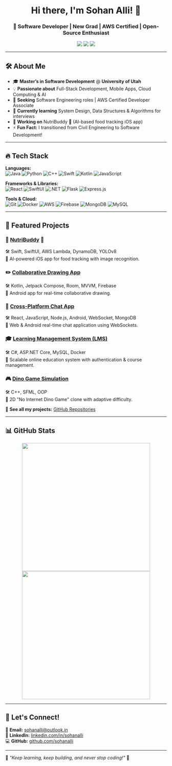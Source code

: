 <h1 align="center">Hi there, I'm Sohan Alli! 👋</h1>
<h3 align="center">🚀 Software Developer | New Grad | AWS Certified | Open-Source Enthusiast</h3>

<p align="center">
  <a href="mailto:sohanalli@outlook.in"><img src="https://img.shields.io/badge/Email-Contact-blue?style=flat&logo=gmail"></a>
  <a href="https://www.linkedin.com/in/sohanalli/"><img src="https://img.shields.io/badge/LinkedIn-SohanAlli-blue?style=flat&logo=linkedin"></a>
  <a href="https://github.com/sohanalli"><img src="https://img.shields.io/github/followers/sohanalli?label=Follow&style=social"></a>
</p>

---

## 🛠️ **About Me**
- 🎓 **Master’s in Software Development** @ **University of Utah**
- 💡 **Passionate about** Full-Stack Development, Mobile Apps, Cloud Computing & AI
- 🎯 **Seeking** Software Engineering roles | AWS Certified Developer Associate
- 🌱 **Currently learning** System Design, Data Structures & Algorithms for interviews
- 🚀 **Working on** NutriBuddy 🍏 (AI-based food tracking iOS app)
- ⚡ **Fun Fact:** I transitioned from Civil Engineering to Software Development!

---

## 🔥 **Tech Stack**
**Languages:**  
![Java](https://img.shields.io/badge/Java-ED8B00?style=flat-square&logo=java&logoColor=white)
![Python](https://img.shields.io/badge/Python-3776AB?style=flat-square&logo=python&logoColor=white)
![C++](https://img.shields.io/badge/C++-00599C?style=flat-square&logo=c%2B%2B&logoColor=white)
![Swift](https://img.shields.io/badge/Swift-FA7343?style=flat-square&logo=swift&logoColor=white)
![Kotlin](https://img.shields.io/badge/Kotlin-0095D5?style=flat-square&logo=kotlin&logoColor=white)
![JavaScript](https://img.shields.io/badge/JavaScript-F7DF1E?style=flat-square&logo=javascript&logoColor=black)

**Frameworks & Libraries:**  
![React](https://img.shields.io/badge/React-20232A?style=flat-square&logo=react&logoColor=61DAFB)
![SwiftUI](https://img.shields.io/badge/SwiftUI-FA7343?style=flat-square&logo=swift&logoColor=white)
![.NET](https://img.shields.io/badge/.NET-512BD4?style=flat-square&logo=dotnet&logoColor=white)
![Flask](https://img.shields.io/badge/Flask-000000?style=flat-square&logo=flask&logoColor=white)
![Express.js](https://img.shields.io/badge/Express.js-404D59?style=flat-square&logo=express&logoColor=white)

**Tools & Cloud:**  
![Git](https://img.shields.io/badge/Git-F05032?style=flat-square&logo=git&logoColor=white)
![Docker](https://img.shields.io/badge/Docker-2496ED?style=flat-square&logo=docker&logoColor=white)
![AWS](https://img.shields.io/badge/AWS-232F3E?style=flat-square&logo=amazon-aws&logoColor=white)
![Firebase](https://img.shields.io/badge/Firebase-FFCA28?style=flat-square&logo=firebase&logoColor=black)
![MongoDB](https://img.shields.io/badge/MongoDB-47A248?style=flat-square&logo=mongodb&logoColor=white)
![MySQL](https://img.shields.io/badge/MySQL-4479A1?style=flat-square&logo=mysql&logoColor=white)

---

## 🚀 **Featured Projects**
### 🌱 [NutriBuddy](https://github.com/sohanalli/NutriBuddy) 🍏  
🛠️ Swift, SwiftUI, AWS Lambda, DynamoDB, YOLOv8  
📌 AI-powered iOS app for food tracking with image recognition.

### ✏️ [Collaborative Drawing App](https://github.com/sohanalli/Collaborative-Drawing-App)  
🛠️ Kotlin, Jetpack Compose, Room, MVVM, Firebase  
📌 Android app for real-time collaborative drawing.

### 💬 [Cross-Platform Chat App](https://github.com/sohanalli/RealTime-Chat-App)  
🛠️ React, JavaScript, Node.js, Android, WebSocket, MongoDB  
📌 Web & Android real-time chat application using WebSockets.

### 🎓 [Learning Management System (LMS)](https://github.com/sohanalli/LMS)  
🛠️ C#, ASP.NET Core, MySQL, Docker  
📌 Scalable online education system with authentication & course management.

### 🎮 [Dino Game Simulation](https://github.com/sohanalli/Dino-Game)  
🛠️ C++, SFML, OOP  
📌 2D "No Internet Dino Game" clone with adaptive difficulty.

🔗 **See all my projects:** [GitHub Repositories](https://github.com/sohanalli?tab=repositories)

---

## 📊 **GitHub Stats**
<p align="center">
  <img src="https://github-readme-stats.vercel.app/api?username=sohanalli&show_icons=true&theme=radical" width="400px" />
  <img src="https://github-readme-streak-stats.herokuapp.com/?user=sohanalli&theme=radical" width="400px" />
</p>

---

## 🎯 **Let's Connect!**
📩 **Email:** [sohanalli@outlook.in](mailto:sohanalli@outlook.in)  
🔗 **LinkedIn:** [linkedin.com/in/sohanalli](https://linkedin.com/in/sohanalli)  
💻 **GitHub:** [github.com/sohanalli](https://github.com/sohanalli)

---

🌟 *"Keep learning, keep building, and never stop coding!"* 🚀
